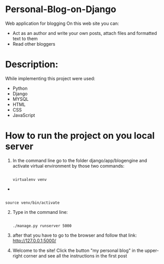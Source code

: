 # Personal-Blog-on-Django
Web application for blogging
On this web site you can:
- Act as an author and write your own posts, attach files and formatted text to them
- Read other bloggers
# Description:
While implementing this project were used:
- Python 
- Django
- MYSQL
- HTML
- CSS
- JavaScript
# How to run the project on you local server
1) In the command line go to the folder django/app/blogengine and activate virtual environment by those two commands:


                                                                      virtualenv venv
                                                                      
 -
                                                                      
                                                                      source venv/bin/activate
2) Type in the command line:


                                                                      ./manage.py runserver 5000
5) after that you have to go to the browser and follow that link: http://127.0.0.1:5000/
6) Welcome to the site! Click the button "my personal blog" in the upper-right corner and see all the instructions in the first post 
